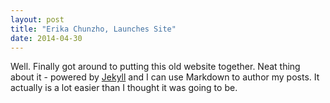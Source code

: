 ```yaml
---
layout: post
title: "Erika Chunzho, Launches Site"
date: 2014-04-30
---
```

Well. Finally got around to putting this old website together.
Neat thing about it - powered by [Jekyll](http://jekyllrb.com) and I can use Markdown to author my posts. 
It actually is a lot easier than I thought it was going to be.

